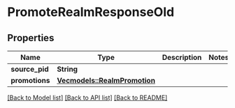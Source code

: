 # PromoteRealmResponseOld

## Properties

Name | Type | Description | Notes
------------ | ------------- | ------------- | -------------
**source_pid** | **String** |  | 
**promotions** | [**Vec<models::RealmPromotion>**](RealmPromotion.md) |  | 

[[Back to Model list]](../README.md#documentation-for-models) [[Back to API list]](../README.md#documentation-for-api-endpoints) [[Back to README]](../README.md)


